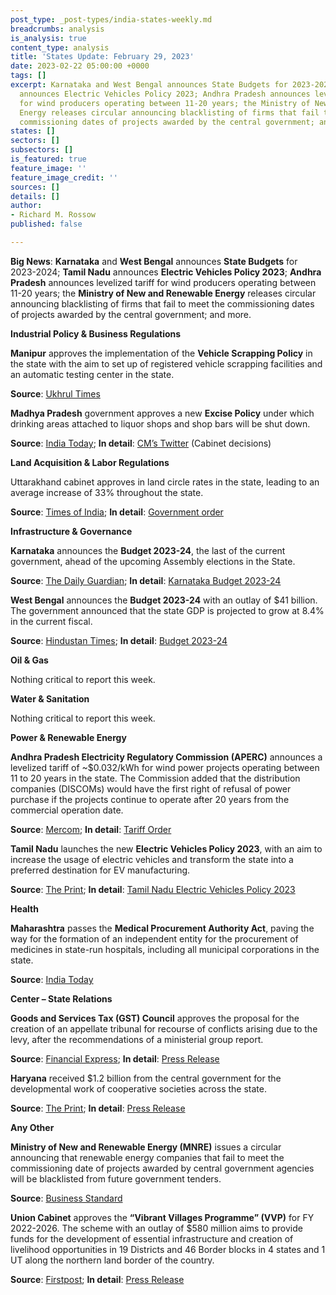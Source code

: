 ```yaml
---
post_type: _post-types/india-states-weekly.md
breadcrumbs: analysis
is_analysis: true
content_type: analysis
title: 'States Update: February 29, 2023'
date: 2023-02-22 05:00:00 +0000
tags: []
excerpt: Karnataka and West Bengal announces State Budgets for 2023-2024; Tamil Nadu
  announces Electric Vehicles Policy 2023; Andhra Pradesh announces levelized tariff
  for wind producers operating between 11-20 years; the Ministry of New and Renewable
  Energy releases circular announcing blacklisting of firms that fail to meet the
  commissioning dates of projects awarded by the central government; and more.
states: []
sectors: []
subsectors: []
is_featured: true
feature_image: ''
feature_image_credit: ''
sources: []
details: []
author:
- Richard M. Rossow
published: false

---
```

**Big News**: **Karnataka** and **West Bengal** announces **State Budgets** for 2023-2024; **Tamil Nadu** announces **Electric Vehicles Policy 2023**; **Andhra Pradesh** announces levelized tariff for wind producers operating between 11-20 years; the **Ministry of New and Renewable Energy** releases circular announcing blacklisting of firms that fail to meet the commissioning dates of projects awarded by the central government; and more.

**Industrial Policy & Business Regulations**

**Manipur** approves the implementation of the **Vehicle Scrapping Policy** in the state with the aim to set up of registered vehicle scrapping facilities and an automatic testing center in the state. 

**Source**: [Ukhrul Times](https://ukhrultimes.com/manipur-cabinet-nods-to-implement-vehicle-scraping-policy-in-the-state/)

**Madhya Pradesh** government approves a new **Excise Policy** under which drinking areas attached to liquor shops and shop bars will be shut down.

**Source**: [India Today](https://www.indiatoday.in/india/story/madhya-pradesh-passes-new-excise-policy-ahatas-shop-bars-to-be-shut-2336914-2023-02-19); **In detail**: [CM’s Twitter](https://twitter.com/CMMadhyaPradesh/status/1627522219143483393) (Cabinet decisions)

**Land Acquisition & Labor Regulations**

Uttarakhand cabinet approves in land circle rates in the state, leading to an average increase of 33% throughout the state. 

**Source**: [Times of India](https://timesofindia.indiatimes.com/city/dehradun/buying-property-in-uttarakhand-to-cost-more-as-circle-rates-soar/articleshowprint/97995797.cms); **In detail**: [Government order](https://registration.uk.gov.in/files/Deradun_combined.pdf)

**Infrastructure & Governance**

**Karnataka** announces the **Budget 2023-24**, the last of the current government, ahead of the upcoming Assembly elections in the State.

**Source**: [The Daily Guardian](https://thedailyguardian.com/budget-2023-24-govt-to-build-majestic-ram-temple-ivf-clinic/); **In detail**: [Karnataka Budget 2023-24](https://finance.karnataka.gov.in/storage/pdf-files/1_BUDGET%20SPEECH(Eng).pdf)

**West Bengal** announces the **Budget 2023-24** with an outlay of $41 billion. The government announced that the state GDP is projected to grow at 8.4% in the current fiscal.

**Source**: [Hindustan Times](https://www.hindustantimes.com/cities/kolkata-news/mamata-banerjee-govt-presents-rs-3-39-lakh-crore-bengal-budget-101676472381344.html); **In detail**: [Budget 2023-24](https://finance.wb.gov.in/writereaddata/Budget_Speech/2023_English.pdf)

**Oil & Gas**

Nothing critical to report this week.

**Water & Sanitation**

Nothing critical to report this week.

**Power & Renewable Energy**

**Andhra Pradesh Electricity Regulatory Commission (APERC)** announces a levelized tariff of \~$0.032/kWh for wind power projects operating between 11 to 20 years in the state. The Commission added that the distribution companies (DISCOMs) would have the first right of refusal of power purchase if the projects continue to operate after 20 years from the commercial operation date. 

**Source**: [Mercom](https://mercomindia.com/andhra-sets-%e2%82%b92-64-kwh-tariff-11-20-year-wind-projects/); **In detail**: [Tariff Order](https://aperc.gov.in/admin/upload/Commontarifforderwindprojects11thto20thyear06.02.23.pdf)

**Tamil Nadu** launches the new **Electric Vehicles Policy 2023**, with an aim to increase the usage of electric vehicles and transform the state into a preferred destination for EV manufacturing. 

**Source**: [The Print](https://theprint.in/economy/tamil-nadu-launches-new-ev-policy-aims-to-attract-rs-50000-cr-investments/1370863/); **In detail**: [Tamil Nadu Electric Vehicles Policy 2023](https://www.thehindu.com/news/national/tamil-nadu/66507714-TN-Electric-Vehicles-Policy-2023.pdf)

**Health**

**Maharashtra** passes the **Medical Procurement Authority Act**, paving the way for the formation of an independent entity for the procurement of medicines in state-run hospitals, including all municipal corporations in the state. 

**Source**: [India Today](https://www.indiatoday.in/india/story/maharashtra-cabinet-approves-single-authority-for-procurement-of-medicines-for-state-run-hospitals-2334870-2023-02-15)

**Center – State Relations**

**Goods and Services Tax (GST) Council** approves the proposal for the creation of an appellate tribunal for recourse of conflicts arising due to the levy, after the recommendations of a ministerial group report. 

**Source**: [Financial Express](https://www.financialexpress.com/economy/gst-council-gives-nod-to-appellate-tribunal/2985622/); **In detail**: [Press Release](https://www.pib.gov.in/PressReleasePage.aspx?PRID=1900376)

**Haryana** received $1.2 billion from the central government for the developmental work of cooperative societies across the state. 

**Source**: [The Print](https://theprint.in/india/rs-10000-cr-released-to-haryana-govt-for-development-of-cooperative-societies-amit-shah/1371814/); **In detail**: [Press Release](https://www.pib.gov.in/PressReleseDetailm.aspx?PRID=1899224)

**Any Other**

**Ministry of New and Renewable Energy (MNRE)** issues a circular announcing that renewable energy companies that fail to meet the commissioning date of projects awarded by central government agencies will be blacklisted from future government tenders. 

**Source**: [Business Standard](https://www.business-standard.com/article/economy-policy/centre-to-blacklist-renewable-energy-companies-delaying-project-completion-123021601092_1.html)

**Union Cabinet** approves the **“Vibrant Villages Programme” (VVP)** for FY 2022-2026. The scheme with an outlay of $580 million aims to provide funds for the development of essential infrastructure and creation of livelihood opportunities in 19 Districts and 46 Border blocks in 4 states and 1 UT along the northern land border of the country. 

**Source**: [Firstpost](https://www.firstpost.com/india/vibrant-villages-programme-central-govt-approves-key-scheme-to-develop-border-regions-12159822.html); **In detail**: [Press Release](https://pib.gov.in/PressReleasePage.aspx?PRID=1899446)